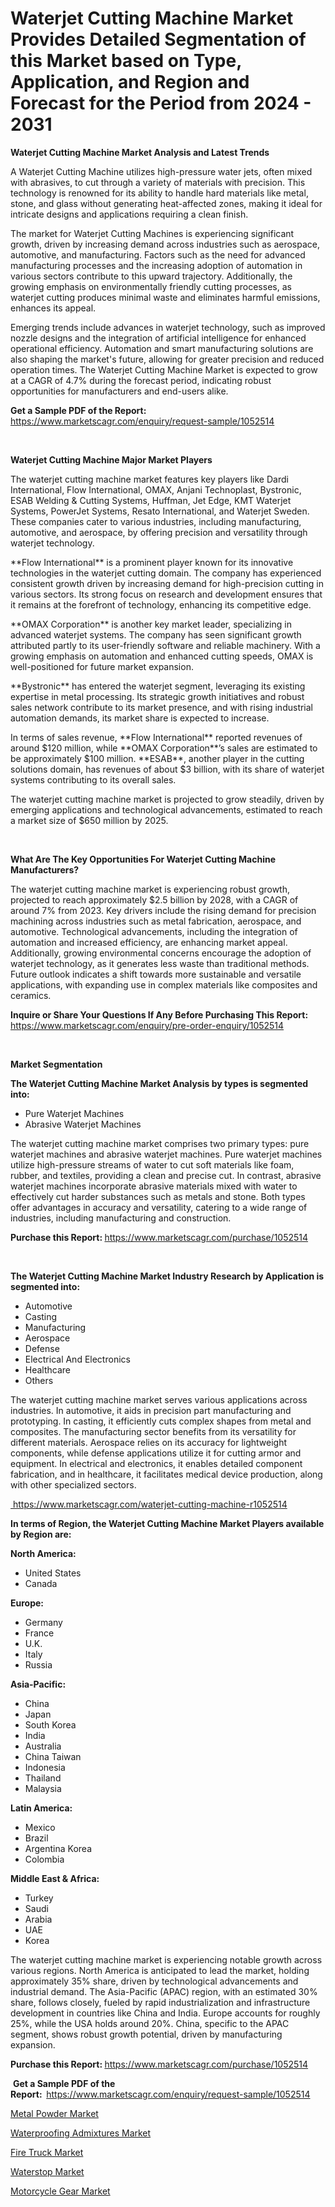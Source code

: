 <p><h1>Waterjet Cutting Machine Market Provides Detailed Segmentation of this Market based on Type, Application, and Region and Forecast for the Period from 2024 - 2031</h1></p><p><strong>Waterjet Cutting Machine Market Analysis and Latest Trends</strong></p>
<p><p>A Waterjet Cutting Machine utilizes high-pressure water jets, often mixed with abrasives, to cut through a variety of materials with precision. This technology is renowned for its ability to handle hard materials like metal, stone, and glass without generating heat-affected zones, making it ideal for intricate designs and applications requiring a clean finish.</p><p>The market for Waterjet Cutting Machines is experiencing significant growth, driven by increasing demand across industries such as aerospace, automotive, and manufacturing. Factors such as the need for advanced manufacturing processes and the increasing adoption of automation in various sectors contribute to this upward trajectory. Additionally, the growing emphasis on environmentally friendly cutting processes, as waterjet cutting produces minimal waste and eliminates harmful emissions, enhances its appeal.</p><p>Emerging trends include advances in waterjet technology, such as improved nozzle designs and the integration of artificial intelligence for enhanced operational efficiency. Automation and smart manufacturing solutions are also shaping the market's future, allowing for greater precision and reduced operation times. The Waterjet Cutting Machine Market is expected to grow at a CAGR of 4.7% during the forecast period, indicating robust opportunities for manufacturers and end-users alike.</p></p>
<p><strong>Get a Sample PDF of the Report:&nbsp;</strong> <a href="https://www.marketscagr.com/enquiry/request-sample/1052514?utm_campaign=1743&utm_medium=2&utm_source=Github&utm_content=ia&utm_term=16122024&utm_id=waterjet-cutting-machine">https://www.marketscagr.com/enquiry/request-sample/1052514</a></p>
<p>&nbsp;</p>
<p><strong>Waterjet Cutting Machine Major Market Players</strong></p>
<p><p>The waterjet cutting machine market features key players like Dardi International, Flow International, OMAX, Anjani Technoplast, Bystronic, ESAB Welding & Cutting Systems, Huffman, Jet Edge, KMT Waterjet Systems, PowerJet Systems, Resato International, and Waterjet Sweden. These companies cater to various industries, including manufacturing, automotive, and aerospace, by offering precision and versatility through waterjet technology.</p><p>**Flow International** is a prominent player known for its innovative technologies in the waterjet cutting domain. The company has experienced consistent growth driven by increasing demand for high-precision cutting in various sectors. Its strong focus on research and development ensures that it remains at the forefront of technology, enhancing its competitive edge.</p><p>**OMAX Corporation** is another key market leader, specializing in advanced waterjet systems. The company has seen significant growth attributed partly to its user-friendly software and reliable machinery. With a growing emphasis on automation and enhanced cutting speeds, OMAX is well-positioned for future market expansion.</p><p>**Bystronic** has entered the waterjet segment, leveraging its existing expertise in metal processing. Its strategic growth initiatives and robust sales network contribute to its market presence, and with rising industrial automation demands, its market share is expected to increase.</p><p>In terms of sales revenue, **Flow International** reported revenues of around $120 million, while **OMAX Corporation**’s sales are estimated to be approximately $100 million. **ESAB**, another player in the cutting solutions domain, has revenues of about $3 billion, with its share of waterjet systems contributing to its overall sales.</p><p>The waterjet cutting machine market is projected to grow steadily, driven by emerging applications and technological advancements, estimated to reach a market size of $650 million by 2025.</p></p>
<p>&nbsp;</p>
<p><strong>What Are The Key Opportunities For Waterjet Cutting Machine Manufacturers?</strong></p>
<p><p>The waterjet cutting machine market is experiencing robust growth, projected to reach approximately $2.5 billion by 2028, with a CAGR of around 7% from 2023. Key drivers include the rising demand for precision machining across industries such as metal fabrication, aerospace, and automotive. Technological advancements, including the integration of automation and increased efficiency, are enhancing market appeal. Additionally, growing environmental concerns encourage the adoption of waterjet technology, as it generates less waste than traditional methods. Future outlook indicates a shift towards more sustainable and versatile applications, with expanding use in complex materials like composites and ceramics.</p></p>
<p><strong>Inquire or Share Your Questions If Any Before Purchasing This Report:</strong> <a href="https://www.marketscagr.com/enquiry/pre-order-enquiry/1052514?utm_campaign=1743&utm_medium=2&utm_source=Github&utm_content=ia&utm_term=16122024&utm_id=waterjet-cutting-machine">https://www.marketscagr.com/enquiry/pre-order-enquiry/1052514</a></p>
<p>&nbsp;</p>
<p><strong>Market Segmentation</strong></p>
<p><strong>The Waterjet Cutting Machine Market Analysis by types is segmented into:</strong></p>
<p><ul><li>Pure Waterjet Machines</li><li>Abrasive Waterjet Machines</li></ul></p>
<p><p>The waterjet cutting machine market comprises two primary types: pure waterjet machines and abrasive waterjet machines. Pure waterjet machines utilize high-pressure streams of water to cut soft materials like foam, rubber, and textiles, providing a clean and precise cut. In contrast, abrasive waterjet machines incorporate abrasive materials mixed with water to effectively cut harder substances such as metals and stone. Both types offer advantages in accuracy and versatility, catering to a wide range of industries, including manufacturing and construction.</p></p>
<p><strong>Purchase this Report:&nbsp;</strong><a href="https://www.marketscagr.com/purchase/1052514?utm_campaign=1743&utm_medium=2&utm_source=Github&utm_content=ia&utm_term=16122024&utm_id=waterjet-cutting-machine">https://www.marketscagr.com/purchase/1052514</a></p>
<p>&nbsp;</p>
<p><strong>The Waterjet Cutting Machine Market Industry Research by Application is segmented into:</strong></p>
<p><ul><li>Automotive</li><li>Casting</li><li>Manufacturing</li><li>Aerospace</li><li>Defense</li><li>Electrical And Electronics</li><li>Healthcare</li><li>Others</li></ul></p>
<p><p>The waterjet cutting machine market serves various applications across industries. In automotive, it aids in precision part manufacturing and prototyping. In casting, it efficiently cuts complex shapes from metal and composites. The manufacturing sector benefits from its versatility for different materials. Aerospace relies on its accuracy for lightweight components, while defense applications utilize it for cutting armor and equipment. In electrical and electronics, it enables detailed component fabrication, and in healthcare, it facilitates medical device production, along with other specialized sectors.</p></p>
<p><a href="https://www.marketscagr.com/waterjet-cutting-machine-r1052514?utm_campaign=1743&utm_medium=2&utm_source=Github&utm_content=ia&utm_term=16122024&utm_id=waterjet-cutting-machine">&nbsp;https://www.marketscagr.com/waterjet-cutting-machine-r1052514</a></p>
<p><strong>In terms of Region, the Waterjet Cutting Machine Market Players available by Region are:</strong></p>
<p>
    <p> <strong> North America: </strong>
        <ul>
            <li>United States</li>
            <li>Canada</li>
        </ul>
        </p> 
    <p> <strong> Europe: </strong>
        <ul>
            <li>Germany</li>
            <li>France</li>
            <li>U.K.</li>
            <li>Italy</li>
            <li>Russia</li>
        </ul>
        </p> 
    <p> <strong> Asia-Pacific: </strong>
        <ul>
            <li>China</li>
            <li>Japan</li>
            <li>South Korea</li>
            <li>India</li>
            <li>Australia</li>
            <li>China Taiwan</li>
            <li>Indonesia</li>
            <li>Thailand</li>
            <li>Malaysia</li>
        </ul>
        </p> 
    <p> <strong> Latin America: </strong>
        <ul>
            <li>Mexico</li>
            <li>Brazil</li>
            <li>Argentina Korea</li>
            <li>Colombia</li>
        </ul>
        </p> 
    <p> <strong> Middle East & Africa: </strong>
        <ul>
            <li>Turkey</li>
            <li>Saudi</li>
            <li>Arabia</li>
            <li>UAE</li>
            <li>Korea</li>
        </ul>
    </p>
    </p>
<p><p>The waterjet cutting machine market is experiencing notable growth across various regions. North America is anticipated to lead the market, holding approximately 35% share, driven by technological advancements and industrial demand. The Asia-Pacific (APAC) region, with an estimated 30% share, follows closely, fueled by rapid industrialization and infrastructure development in countries like China and India. Europe accounts for roughly 25%, while the USA holds around 20%. China, specific to the APAC segment, shows robust growth potential, driven by manufacturing expansion.</p></p>
<p><strong>Purchase this Report: </strong><a href="https://www.marketscagr.com/purchase/1052514?utm_campaign=1743&utm_medium=2&utm_source=Github&utm_content=ia&utm_term=16122024&utm_id=waterjet-cutting-machine">https://www.marketscagr.com/purchase/1052514</a></p>
<p>&nbsp;<strong>Get a Sample PDF of the Report:&nbsp;&nbsp;</strong><a href="https://www.marketscagr.com/enquiry/request-sample/1052514?utm_campaign=1743&utm_medium=2&utm_source=Github&utm_content=ia&utm_term=16122024&utm_id=waterjet-cutting-machine">https://www.marketscagr.com/enquiry/request-sample/1052514</a></p>
<p><strong></strong></p>
<p><p><a href="https://www.linkedin.com/pulse/metal-powder-market-size-revenue-growth-projected-97-cagr-ahjec?utm_campaign=1743&utm_medium=2&utm_source=Github&utm_content=ia&utm_term=16122024&utm_id=waterjet-cutting-machine">Metal Powder Market</a></p><p><a href="https://www.linkedin.com/pulse/comprehensive-study-waterproofing-admixtures-market-share-size-zkffc?utm_campaign=1743&utm_medium=2&utm_source=Github&utm_content=ia&utm_term=16122024&utm_id=waterjet-cutting-machine">Waterproofing Admixtures Market</a></p><p><a href="https://www.linkedin.com/pulse/f-my-mkt-intel-xkfif?utm_campaign=1743&utm_medium=2&utm_source=Github&utm_content=ia&utm_term=16122024&utm_id=waterjet-cutting-machine">Fire Truck Market</a></p><p><a href="https://www.linkedin.com/pulse/comprehensive-analysis-waterstop-market-scope-size-projected-cagr-a1hcc?utm_campaign=1743&utm_medium=2&utm_source=Github&utm_content=ia&utm_term=16122024&utm_id=waterjet-cutting-machine">Waterstop Market</a></p><p><a href="https://www.linkedin.com/pulse/f-my-mkt-intel-xkfif?utm_campaign=1743&utm_medium=2&utm_source=Github&utm_content=ia&utm_term=16122024&utm_id=waterjet-cutting-machine">Motorcycle Gear Market</a></p></p>